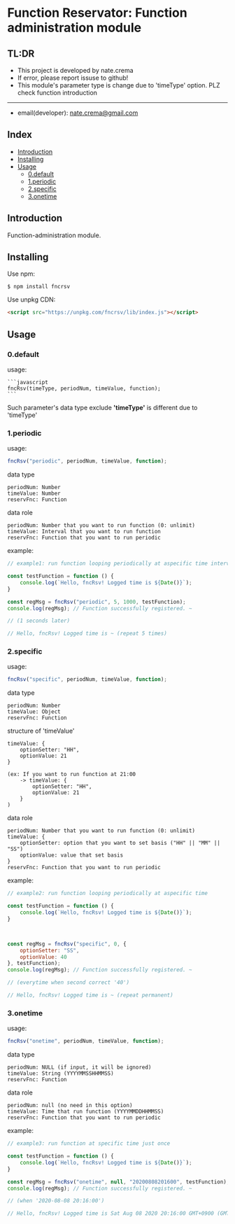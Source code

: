 Function Reservator: Function administration module
=========

## TL:DR
* This project is developed by nate.crema
* If error, please report issuse to github!
* This module's parameter type is change due to 'timeType' option. PLZ check function introduction

------
* email(developer): nate.crema@gmail.com




## Index
* [Introduction](#Introduction)
* [Installing](#Installing)
* [Usage](#Usage)
    * [0.default](#0.default)
    * [1.periodic](#1.periodic)
    * [2.specific](#2.specific)
    * [3.onetime](#3.onetime)
    






## Introduction

Function-administration module.



## Installing

Use npm: <br>

    $ npm install fncrsv

Use unpkg CDN: <br>

```html
<script src="https://unpkg.com/fncrsv/lib/index.js"></script>
```



## Usage

### 0.default

usage: 

    ```javascript
    fncRsv(timeType, periodNum, timeValue, function);
    ```

Such parameter's data type exclude <b>'timeType'</b> is different due to 'timeType'

### 1.periodic


usage: 

```javascript
fncRsv("periodic", periodNum, timeValue, function);
```


data type

    periodNum: Number
    timeValue: Number
    reservFnc: Function

data role

    periodNum: Number that you want to run function (0: unlimit)
    timeValue: Interval that you want to run function
    reservFnc: Function that you want to run periodic

example:

```javascript
// example1: run function looping periodically at aspecific time interval

const testFunction = function () { 
    console.log(`Hello, fncRsv! Logged time is ${Date()}`);
}

const regMsg = fncRsv("periodic", 5, 1000, testFunction);
console.log(regMsg); // Function successfully registered. ~

// (1 seconds later)

// Hello, fncRsv! Logged time is ~ (repeat 5 times)
```



### 2.specific


usage: 

```javascript
fncRsv("specific", periodNum, timeValue, function);
```


data type

    periodNum: Number
    timeValue: Object
    reservFnc: Function

structure of 'timeValue'

    timeValue: {
        optionSetter: "HH",
        optionValue: 21
    }

    (ex: If you want to run function at 21:00
        -> timeValue: {
            optionSetter: "HH",
            optionValue: 21
        }
    )

data role

    periodNum: Number that you want to run function (0: unlimit)
    timeValue: {
        optionSetter: option that you want to set basis ("HH" || "MM" || "SS")
        optionValue: value that set basis
    }
    reservFnc: Function that you want to run periodic

example:

```javascript
// example2: run function looping periodically at aspecific time

const testFunction = function () { 
    console.log(`Hello, fncRsv! Logged time is ${Date()}`);
}



const regMsg = fncRsv("specific", 0, {
    optionSetter: "SS",
    optionValue: 40
}, testFunction);
console.log(regMsg); // Function successfully registered. ~

// (everytime when second correct '40')

// Hello, fncRsv! Logged time is ~ (repeat permanent)
```


### 3.onetime


usage: 

```javascript
fncRsv("onetime", periodNum, timeValue, function);
```


data type

    periodNum: NULL (if input, it will be ignored)
    timeValue: String (YYYYMMSSHHMMSS)
    reservFnc: Function

data role

    periodNum: null (no need in this option)
    timeValue: Time that run function (YYYYMMDDHHMMSS)
    reservFnc: Function that you want to run periodic

example:

```javascript
// example3: run function at specific time just once

const testFunction = function () { 
    console.log(`Hello, fncRsv! Logged time is ${Date()}`);
}

const regMsg = fncRsv("onetime", null, "20200808201600", testFunction);
console.log(regMsg); // Function successfully registered. ~

// (when '2020-08-08 20:16:00')

// Hello, fncRsv! Logged time is Sat Aug 08 2020 20:16:00 GMT+0900 (GMT+09:00)
```

